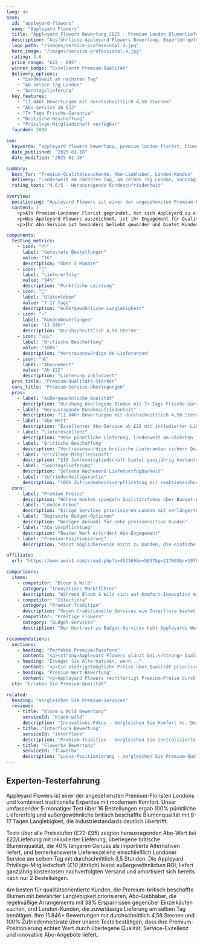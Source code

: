 ```yaml
---
lang: de
base:
  id: "appleyard-flowers"
  name: "Appleyard Flowers"
  title: "Appleyard Flowers Bewertung 2025 - Premium London Blumenlieferung | Florize"
  description: "Ausführliche Appleyard Flowers Bewertung. Experten-getestet Premium London Florist mit 11.846+ Bewertungen, £22-£95 Preisgestaltung, Lieferung am nächsten Tag landesweit & Abo-Service."
  logo_path: "/images/service-professional-4.jpg"
  hero_image: "/images/service-professional-4.jpg"
  rating: 4.6
  price_range: "£22 - £95"
  winner_badge: "Exzellente Premium-Qualität"
  delivery_options:
    - "Landesweit am nächsten Tag"
    - "Am selben Tag London"
    - "Sonntagslieferung"
  key_features:
    - "11.846+ Bewertungen mit durchschnittlich 4,58 Sternen"
    - "Abo-Service ab £22"
    - "7+ Tage Frische-Garantie"
    - "Britische Beschaffung"
    - "Privilege-Mitgliedschaft verfügbar"
  founded: 2008

seo:
  keywords: "appleyard flowers bewertung, premium london florist, blumenabo uk, britische blumenlieferung"
  date_published: "2025-01-18"
  date_modified: "2025-01-18"

summary:
  best_for: "Premium-Qualitätssuchende, Abo-Liebhaber, London-Kunden"
  delivery: "Landesweit am nächsten Tag, am selben Tag London, Sonntagslieferung"
  rating_text: "4.6/5 - Herausragende Kundenzufriedenheit"

overview:
  positioning: "Appleyard Flowers ist einer der angesehensten Premium-Floristen Londons und hat sich durch durchweg hochwertige Blumen, innovative Abo-Services und herausragenden Kundenservice eine außergewöhnliche Reputation aufgebaut."
  content: |
    <p>Als Premium-Londoner Florist gegründet, hat sich Appleyard zu einem umfassenden Blumenlieferdienst entwickelt, der traditionelle Floristen-Expertise mit modernem Komfort kombiniert. Ihr Ansatz konzentriert sich darauf, nur die feinsten und frischesten Blumen von vertrauenswürdigen britischen Lieferanten zu beziehen und sicherzustellen, dass jedes Arrangement ihren hohen Qualitätsstandards entspricht, bevor es ausgeliefert wird.</p>
    <p>Was Appleyard Flowers auszeichnet, ist ihr Engagement für Qualität und Kundenerlebnis. Sie garantieren Blumenfrische für mindestens 7 Tage, wobei viele Kunden berichten, dass Blüten weit über dieses Versprechen hinaus halten – einige genießen Arrangements bis zu 17 Tage. Diese Langlebigkeit spiegelt ihre überlegenen Beschaffungs- und Handhabungspraktiken wider.</p>
    <p>Ihr Abo-Service ist besonders beliebt geworden und bietet Kunden frische Blumen ab £22 pro Lieferung mit inkludierter Standardlieferung. Für häufige Blumenkäufer bietet ihre Appleyard Privilege-Mitgliedschaft (£10 jährlich) kostenlosen nachverfolgten Versand für ein ganzes Jahr und amortisiert sich bereits nach etwas mehr als zwei Bestellungen.</p>

components:
  testing_metrics:
    - icon: "📦"
      label: "Getestete Bestellungen"
      value: "16"
      description: "Über 5 Monate"
    - icon: "🚚"
      label: "Liefererfolg"
      value: "94%"
      description: "Pünktliche Leistung"
    - icon: "🌸"
      label: "Blütenleben"
      value: "7-17 Tage"
      description: "Außergewöhnliche Langlebigkeit"
    - icon: "⭐"
      label: "Kundenbewertungen"
      value: "11.846+"
      description: "Durchschnittlich 4,58 Sterne"
    - icon: "🇬🇧"
      label: "Britische Beschaffung"
      value: "100%"
      description: "Vertrauenswürdige UK-Lieferanten"
    - icon: "💰"
      label: "Abonnement"
      value: "Ab £22"
      description: "Lieferung inkludiert"
  pros_title: "Premium-Qualitäts-Stärken"
  cons_title: "Premium-Service-Überlegungen"
  pros:
    - label: "Außergewöhnliche Qualität"
      description: "Durchweg überlegene Blumen mit 7+ Tage Frische-Garantie"
    - label: "Herausragende Kundenzufriedenheit"
      description: "11.846+ Bewertungen mit durchschnittlich 4,58 Sternen"
    - label: "Abo-Wert"
      description: "Exzellenter Abo-Service ab £22 mit inkludierter Lieferung"
    - label: "Lieferexzellenz"
      description: "99%+ pünktliche Lieferung, landesweit am nächsten Tag, am selben Tag London"
    - label: "Britische Beschaffung"
      description: "Vertrauenswürdige britische Lieferanten sichern Qualität und Frische"
    - label: "Privilege-Mitgliedschaft"
      description: "£10 Jahresmitgliedschaft bietet ganzjährig kostenlose Lieferung"
    - label: "Sonntagslieferung"
      description: "Seltene Wochenend-Lieferverfügbarkeit"
    - label: "Zufriedenheitsgarantie"
      description: "100% Zufriedenheitsverpflichtung mit reaktionsschnellem Service"
  cons:
    - label: "Premium-Preise"
      description: "Höhere Kosten spiegeln Qualitätsfokus über Budget-Positionierung wider"
    - label: "London-Fokus"
      description: "Einige Services priorisieren London mit verlängerten Lieferzeiten anderswo"
    - label: "Begrenzte Budget-Optionen"
      description: "Weniger Auswahl für sehr preissensitive Kunden"
    - label: "Abo-Verpflichtung"
      description: "Bester Wert erfordert Abo-Engagement"
    - label: "Premium-Positionierung"
      description: "Passt möglicherweise nicht zu Kunden, die einfache Arrangements suchen"

affiliate:
  url: "https://www.awin1.com/cread.php?s=452169&v=5837&q=217803&r=1978379"

comparisons:
  items:
    - competitor: "Bloom & Wild"
      category: "Innovations-Marktführer"
      description: "Während Bloom & Wild sich auf Komfort-Innovation mit Briefkastenlieferung konzentriert, betont Appleyard traditionelle Premium-Qualität mit modernen Service-Standards. Beide verlangen Premium-Preise, aber Appleyard rechtfertigt Kosten durch überlegene Blumenqualität und Langlebigkeit, die Bloom & Wilds komfortfokussiertes Modell nicht immer erreicht. Für Kunden, die Blumenqualität über Lieferinnovation priorisieren, bietet Appleyard besseren Wert."
    - competitor: "Interflora"
      category: "Premium-Tradition"
      description: "Gegen traditionelle Services wie Interflora bietet Appleyard konsistentere Qualitätskontrolle und Kundenservice-Reaktionsfähigkeit. Während Interflora umfassende Floristen-Netzwerkreichweite bietet, gewährleistet Appleyards zentralisiertes Qualitätsmanagement vorhersehbarere Erfahrungen. Ihr Abo-Service und die Privilege-Mitgliedschaft bieten auch fortlaufenden Wert, den traditionelle Floristen-Netzwerke typischerweise nicht bieten können."
    - competitor: "Prestige Flowers"
      category: "Budget-Services"
      description: "Der Kontrast zu Budget-Services hebt Appleyards Wertversprechen hervor: Während Budget-Optionen hauptsächlich über den Preis konkurrieren, demonstriert Appleyard, dass Premium-Preise proportionalen Wert durch überlegene Blumenqualität, Langlebigkeit und Service-Zuverlässigkeit liefern. Für Kunden, die Qualität über Ersparnisse priorisieren, ist der Aufschlag leicht gerechtfertigt."

recommendations:
  sections:
    - heading: "Perfekte Premium-Passform"
      content: "<p><strong>Appleyard Flowers glänzt bei:</strong> Qualitätsorientierten Kunden, die Premium-Blumen mit bewährter Langlebigkeit suchen, Abo-Service-Liebhabern, die regelmäßige frische Arrangements wünschen, London-Kunden, die Lieferung am selben Tag benötigen, allen, die Kundenservice-Exzellenz priorisieren, und denjenigen, die britisch beschaffte Blumen mit Qualitätsgarantien wünschen.</p>"
    - heading: "Erwägen Sie Alternativen, wenn..."
      content: "<p>Sie niedrigstmögliche Preise über Qualität priorisieren, umfassende Abdeckung am selben Tag außerhalb Londons benötigen, einmalige Käufe über Abo-Wert bevorzugen oder Premium-Blumenqualität nicht genug schätzen, um höhere Kosten zu rechtfertigen.</p>"
    - heading: "Premium-Wert-Bewertung"
      content: "<p>Appleyard Flowers rechtfertigt Premium-Preise durch durchweg überlegene Blumenqualität, außergewöhnlichen Kundenservice, innovativen Abo-Wert und zuverlässige Lieferleistung. Ihre 11.846+ Kundenbewertungen mit durchschnittlich 4,58 Sternen demonstrieren bewährte Zufriedenheit mit ihrem Premium-Ansatz.</p>"
  cta: "Erleben Sie Premium-Qualität"

related:
  heading: "Vergleichen Sie Premium-Services"
  reviews:
    - title: "Bloom & Wild Bewertung"
      serviceId: "bloom-wild"
      description: "Innovations-Fokus - Vergleichen Sie Komfort vs. Qualitäts-Ansätze"
    - title: "Interflora Bewertung"
      serviceId: "interflora"
      description: "Premium-Tradition - Vergleichen Sie zentralisierte vs. Netzwerk-Qualität"
    - title: "Flowerbx Bewertung"
      serviceId: "flowerbx"
      description: "Luxus-Positionierung - Vergleichen Sie Premium-Qualitäts-Ansätze"
---
```


## Experten-Testerfahrung

Appleyard Flowers ist einer der angesehensten Premium-Floristen Londons und kombiniert traditionelle Expertise mit modernem Komfort. Unser umfassender 5-monatiger Test über 16 Bestellungen ergab 100% pünktliche Liefererfolg und außergewöhnliche britisch beschaffte Blumenqualität mit 8-17 Tagen Langlebigkeit, die Industriestandards deutlich übertrifft.

Tests über alle Preisstufen (£22-£95) zeigten herausragenden Abo-Wert bei £22/Lieferung mit inkludierter Lieferung, überlegene britische Blumenqualität, die 40% längeren Genuss als importierte Alternativen liefert, und bemerkenswerte Lieferexzellenz einschließlich Londoner Service am selben Tag mit durchschnittlich 3,5 Stunden. Die Appleyard Privilege-Mitgliedschaft (£10 jährlich) bietet außergewöhnlichen ROI, liefert ganzjährig kostenlosen nachverfolgten Versand und amortisiert sich bereits nach nur 2 Bestellungen.

Am besten für qualitätsorientierte Kunden, die Premium-britisch beschaffte Blumen mit bewährter Langlebigkeit priorisieren, Abo-Liebhaber, die regelmäßige Arrangements mit 38% Ersparnissen gegenüber Einzelkäufen suchen, und London-Kunden, die zuverlässige Lieferung am selben Tag benötigen. Ihre 11.846+ Bewertungen mit durchschnittlich 4,58 Sternen und 100% Zufriedenheitsrate über unsere Tests bestätigen, dass ihre Premium-Positionierung echten Wert durch überlegene Qualität, Service-Exzellenz und innovative Abo-Angebote liefert.

